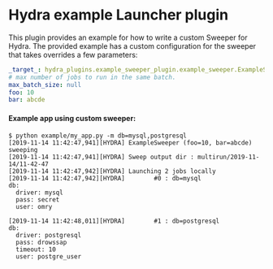 # Hydra example Launcher plugin

This plugin provides an example for how to write a custom Sweeper for Hydra.
The provided example has a custom configuration for the sweeper that takes overrides a few parameters:
```yaml
_target_: hydra_plugins.example_sweeper_plugin.example_sweeper.ExampleSweeper
# max number of jobs to run in the same batch.
max_batch_size: null
foo: 10
bar: abcde
```

#### Example app using custom sweeper:
```text
$ python example/my_app.py -m db=mysql,postgresql
[2019-11-14 11:42:47,941][HYDRA] ExampleSweeper (foo=10, bar=abcde) sweeping
[2019-11-14 11:42:47,941][HYDRA] Sweep output dir : multirun/2019-11-14/11-42-47
[2019-11-14 11:42:47,942][HYDRA] Launching 2 jobs locally
[2019-11-14 11:42:47,942][HYDRA]        #0 : db=mysql
db:
  driver: mysql
  pass: secret
  user: omry

[2019-11-14 11:42:48,011][HYDRA]        #1 : db=postgresql
db:
  driver: postgresql
  pass: drowssap
  timeout: 10
  user: postgre_user
```